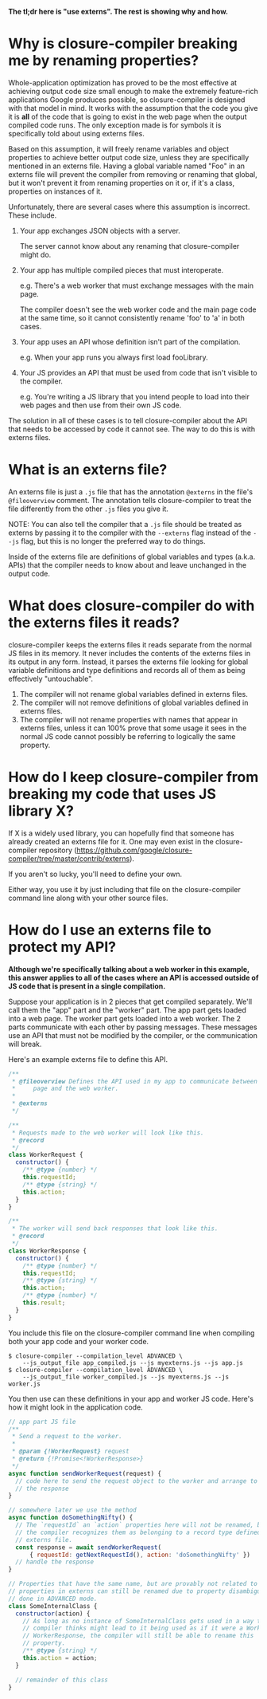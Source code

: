 **The tl;dr here is "use externs". The rest is showing why and how.**

# Why is closure-compiler breaking me by renaming properties?

Whole-application optimization has proved to be the most effective at achieving output code size small enough to make the extremely feature-rich applications Google produces possible, so closure-compiler is designed with that model in mind.
It works with the assumption that the code you give it is **all** of the code that is going to exist in the web page when the output compiled code runs. The only exception made is for symbols it is specifically told about using externs files.

Based on this assumption, it will freely rename variables and object properties to achieve better output code size, unless they are specifically mentioned in an externs file. Having a global variable named "Foo" in an externs file will prevent the compiler from removing or renaming that global, but it won't prevent it from renaming properties on it or, if it's a class, properties on instances of it.

Unfortunately, there are several cases where this assumption is incorrect.
These include.

1. Your app exchanges JSON objects with a server.

   The server cannot know about any renaming that closure-compiler might do.

2. Your app has multiple compiled pieces that must interoperate.

   e.g. There's a web worker that must exchange messages with the main page.

   The compiler doesn't see the web worker code and the main page code at the
   same time, so it cannot consistently rename 'foo' to 'a' in both cases.

3. Your app uses an API whose definition isn't part of the compilation.

   e.g. When your app runs you always first load fooLibrary.

4. Your JS provides an API that must be used from code that isn't visible to
   the compiler.

   e.g. You're writing a JS library that you intend people to load into their
   web pages and then use from their own JS code.

The solution in all of these cases is to tell closure-compiler about the API
that needs to be accessed by code it cannot see.  The way to do this is with
externs files.

# What is an externs file?

An externs file is just a `.js` file that has the annotation `@externs` in the
file's  `@fileoverview` comment.  The annotation tells closure-compiler to
treat the file differently from the other `.js` files you give it.

NOTE: You can also tell the compiler that a `.js` file should be treated as
externs by passing it to the compiler with the `--externs` flag instead of the
`--js` flag, but this is no longer the preferred way to do things.

Inside of the externs file are definitions of global variables and types
(a.k.a. APIs) that the compiler needs to know about and leave unchanged in the
output code.

# What does closure-compiler do with the externs files it reads?

closure-compiler keeps the externs files it reads separate from the normal JS
files in its memory.  It never includes the contents of the externs files in
its output in any form.  Instead, it parses the externs file looking for global
variable definitions and type definitions and records all of them as being
effectively "untouchable".

1. The compiler will not rename global variables defined in externs files.
1. The compiler will not remove definitions of global variables defined in externs files.
1. The compiler will not rename properties with names that appear in externs
   files, unless it can 100% prove that some usage it sees in the normal JS
   code cannot possibly be referring to logically the same property.

# How do I keep closure-compiler from breaking my code that uses JS library X?

If X is a widely used library, you can hopefully find that someone has already
created an externs file for it.  One may even exist in the closure-compiler
repository
(https://github.com/google/closure-compiler/tree/master/contrib/externs).

If you aren't so lucky, you'll need to define your own.

Either way, you use it by just including that file on the closure-compiler
command line along with your other source files.

# How do I use an externs file to protect my API?

**Although we're specifically talking about a web worker in this example, this
answer applies to all of the cases where an API is accessed outside of JS code
that is present in a single compilation.**

Suppose your application is in 2 pieces that get compiled separately.
We'll call them the "app" part and the "worker" part.
The app part gets loaded into a web page. The worker part gets loaded into a web worker.
The 2 parts communicate with each other by passing messages.
These messages use an API that must not be modified by the compiler, or the
communication will break.

Here's an example externs file to define this API.

```javascript
/**
 * @fileoverview Defines the API used in my app to communicate between the main
 *     page and the web worker.
 *
 * @externs
 */

/**
 * Requests made to the web worker will look like this.
 * @record
 */
class WorkerRequest {
  constructor() {
    /** @type {number} */
    this.requestId;
    /** @type {string} */
    this.action;
  }
}

/**
 * The worker will send back responses that look like this.
 * @record
 */
class WorkerResponse {
  constructor() {
    /** @type {number} */
    this.requestId;
    /** @type {string} */
    this.action;
    /** @type {number} */
    this.result;
  }
}
```

You include this file on the closure-compiler command line when compiling both
your app code and your worker code.

```shell
$ closure-compiler --compilation_level ADVANCED \
    --js_output_file app_compiled.js --js myexterns.js --js app.js
$ closure-compiler --compilation_level ADVANCED \
    --js_output_file worker_compiled.js --js myexterns.js --js worker.js
```

You then use can these definitions in your app and worker JS code.
Here's how it might look in the application code.

```javascript
// app part JS file
/**
 * Send a request to the worker.
 *
 * @param {!WorkerRequest} request
 * @return {!Promise<!WorkerResponse>}
 */
async function sendWorkerRequest(request) {
  // code here to send the request object to the worker and arrange to await
  // the response
}

// somewhere later we use the method
async function doSomethingNifty() {
  // The `requestId` an `action` properties here will not be renamed, because
  // the compiler recognizes them as belonging to a record type defined in an
  // externs file.
  const response = await sendWorkerRequest(
      { requestId: getNextRequestId(), action: 'doSomethingNifty' })
  // handle the response
}

// Properties that have the same name, but are provably not related to
// properties in externs can still be renamed due to property disambiguation
// done in ADVANCED mode.
class SomeInternalClass {
  constructor(action) {
    // As long as no instance of SomeInternalClass gets used in a way that the
    // compiler thinks might lead to it being used as if it were a WorkerRequest or
    // WorkerResponse, the compiler will still be able to rename this 'action'
    // property.
    /** @type {string} */
    this.action = action;
  }

  // remainder of this class
}
```
